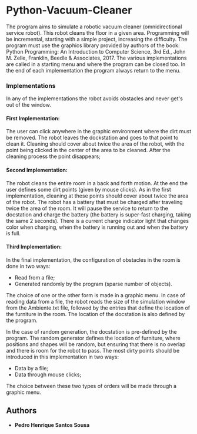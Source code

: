 # Python-Vacuum-Cleaner

The program aims to simulate a robotic vacuum cleaner (omnidirectional service robot). This robot cleans the floor in a given area. Programming will be incremental, starting with a simple project, increasing the difficulty.
The program must use the graphics library provided by authors of the book: Python Programming: An Introduction to Computer Science, 3rd Ed., John M. Zelle, Franklin, Beedle & Associates, 2017.
The various implementations are called in a starting menu and where the program can be closed too. In the end of each implementation the program always return to the menu.

### Implementations

In any of the implementations the robot avoids obstacles and never get's out of the window.

#### First Implementation:

The user can click anywhere in the graphic environment where the dirt must be removed. The robot leaves the dockstation and goes to that point to clean it. 
Cleaning should cover about twice the area of the robot, with the point being clicked in the center of the area to be cleaned. After the cleaning process the point disappears;

#### Second Implementation:

The robot cleans the entire room in a back and forth motion. At the end the user defines some dirt points (given by mouse clicks). As in the first implementation, cleaning at these points should cover about twice the area of ​​the robot.
The robot has a battery that must be charged after traveling twice the area of ​​the room. It will pause the service to return to the docstation and charge the battery (the battery is super-fast charging, taking the same 2 seconds). 
There is a current charge indicator light that changes color when charging, when the battery is running out and when the battery is full.

#### Third Implementation:

In the final implementation, the configuration of obstacles in the room is done in two ways:
* Read from a file;
* Generated randomly by the program (sparse number of objects).

The choice of one or the other form is made in a graphic menu. In case of reading data from a file, the robot reads the size of the simulation window from the Ambiente.txt file, followed by the entries that define the location of the furniture in the room. 
The location of the docstation is also defined by the program.

In the case of random generation, the docstation is pre-defined by the program. The random generator defines the location of furniture, where positions and shapes will be random, but ensuring that there is no overlap and there is room for the robot to pass.
The most dirty points should be introduced in this implementation in two ways:
* Data by a file;
* Data through mouse clicks;

The choice between these two types of orders will be made through a graphic menu.

## Authors

* **Pedro Henrique Santos Sousa**
